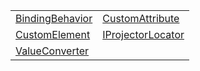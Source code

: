 |                                                                                    |                                                                                      |
| ---------------------------------------------------------------------------------- | ------------------------------------------------------------------------------------ |
| [BindingBehavior](/runtime/resources/variable/binding-behavior/bindingbehavior.md) | [CustomAttribute](/runtime/resources/variable/custom-attribute/customattribute.md)   |
| [CustomElement](/runtime/resources/variable/custom-element/customelement.md)       | [IProjectorLocator](/runtime/resources/variable/custom-element/iprojectorlocator.md) |
| [ValueConverter](/runtime/resources/variable/value-converter/valueconverter.md)    |                                                                                      |